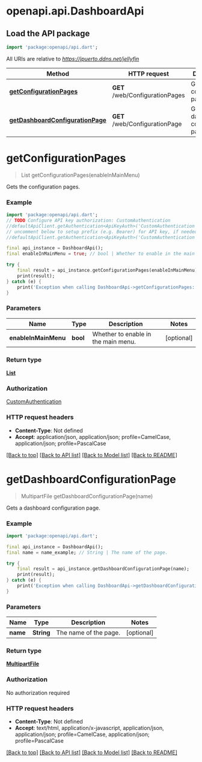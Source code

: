 # openapi.api.DashboardApi

## Load the API package
```dart
import 'package:openapi/api.dart';
```

All URIs are relative to *https://jpuerto.ddns.net/jellyfin*

Method | HTTP request | Description
------------- | ------------- | -------------
[**getConfigurationPages**](DashboardApi.md#getconfigurationpages) | **GET** /web/ConfigurationPages | Gets the configuration pages.
[**getDashboardConfigurationPage**](DashboardApi.md#getdashboardconfigurationpage) | **GET** /web/ConfigurationPage | Gets a dashboard configuration page.


# **getConfigurationPages**
> List<ConfigurationPageInfo> getConfigurationPages(enableInMainMenu)

Gets the configuration pages.

### Example
```dart
import 'package:openapi/api.dart';
// TODO Configure API key authorization: CustomAuthentication
//defaultApiClient.getAuthentication<ApiKeyAuth>('CustomAuthentication').apiKey = 'YOUR_API_KEY';
// uncomment below to setup prefix (e.g. Bearer) for API key, if needed
//defaultApiClient.getAuthentication<ApiKeyAuth>('CustomAuthentication').apiKeyPrefix = 'Bearer';

final api_instance = DashboardApi();
final enableInMainMenu = true; // bool | Whether to enable in the main menu.

try {
    final result = api_instance.getConfigurationPages(enableInMainMenu);
    print(result);
} catch (e) {
    print('Exception when calling DashboardApi->getConfigurationPages: $e\n');
}
```

### Parameters

Name | Type | Description  | Notes
------------- | ------------- | ------------- | -------------
 **enableInMainMenu** | **bool**| Whether to enable in the main menu. | [optional] 

### Return type

[**List<ConfigurationPageInfo>**](ConfigurationPageInfo.md)

### Authorization

[CustomAuthentication](../README.md#CustomAuthentication)

### HTTP request headers

 - **Content-Type**: Not defined
 - **Accept**: application/json, application/json; profile=CamelCase, application/json; profile=PascalCase

[[Back to top]](#) [[Back to API list]](../README.md#documentation-for-api-endpoints) [[Back to Model list]](../README.md#documentation-for-models) [[Back to README]](../README.md)

# **getDashboardConfigurationPage**
> MultipartFile getDashboardConfigurationPage(name)

Gets a dashboard configuration page.

### Example
```dart
import 'package:openapi/api.dart';

final api_instance = DashboardApi();
final name = name_example; // String | The name of the page.

try {
    final result = api_instance.getDashboardConfigurationPage(name);
    print(result);
} catch (e) {
    print('Exception when calling DashboardApi->getDashboardConfigurationPage: $e\n');
}
```

### Parameters

Name | Type | Description  | Notes
------------- | ------------- | ------------- | -------------
 **name** | **String**| The name of the page. | [optional] 

### Return type

[**MultipartFile**](MultipartFile.md)

### Authorization

No authorization required

### HTTP request headers

 - **Content-Type**: Not defined
 - **Accept**: text/html, application/x-javascript, application/json, application/json; profile=CamelCase, application/json; profile=PascalCase

[[Back to top]](#) [[Back to API list]](../README.md#documentation-for-api-endpoints) [[Back to Model list]](../README.md#documentation-for-models) [[Back to README]](../README.md)

